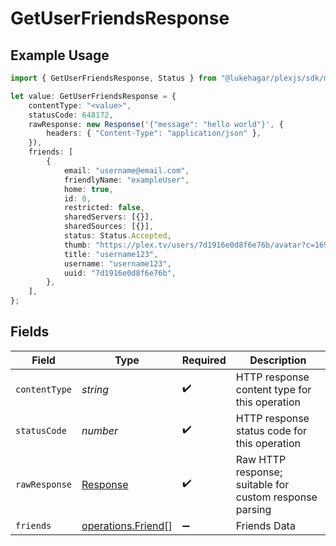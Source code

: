 # GetUserFriendsResponse

## Example Usage

```typescript
import { GetUserFriendsResponse, Status } from "@lukehagar/plexjs/sdk/models/operations";

let value: GetUserFriendsResponse = {
    contentType: "<value>",
    statusCode: 648172,
    rawResponse: new Response('{"message": "hello world"}', {
        headers: { "Content-Type": "application/json" },
    }),
    friends: [
        {
            email: "username@email.com",
            friendlyName: "exampleUser",
            home: true,
            id: 0,
            restricted: false,
            sharedServers: [{}],
            sharedSources: [{}],
            status: Status.Accepted,
            thumb: "https://plex.tv/users/7d1916e0d8f6e76b/avatar?c=1694481578",
            title: "username123",
            username: "username123",
            uuid: "7d1916e0d8f6e76b",
        },
    ],
};
```

## Fields

| Field                                                                 | Type                                                                  | Required                                                              | Description                                                           |
| --------------------------------------------------------------------- | --------------------------------------------------------------------- | --------------------------------------------------------------------- | --------------------------------------------------------------------- |
| `contentType`                                                         | *string*                                                              | :heavy_check_mark:                                                    | HTTP response content type for this operation                         |
| `statusCode`                                                          | *number*                                                              | :heavy_check_mark:                                                    | HTTP response status code for this operation                          |
| `rawResponse`                                                         | [Response](https://developer.mozilla.org/en-US/docs/Web/API/Response) | :heavy_check_mark:                                                    | Raw HTTP response; suitable for custom response parsing               |
| `friends`                                                             | [operations.Friend](../../../sdk/models/operations/friend.md)[]       | :heavy_minus_sign:                                                    | Friends Data                                                          |